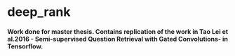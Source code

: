# deep_rank


#### Work done for master thesis. Contains replication of the work in Tao Lei et al.2016 - Semi-supervised Question Retrieval with Gated Convolutions- in Tensorflow.

